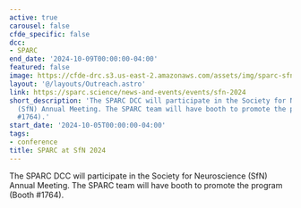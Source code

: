 ```yaml
---
active: true
carousel: false
cfde_specific: false
dcc:
- SPARC
end_date: '2024-10-09T00:00:00-04:00'
featured: false
image: https://cfde-drc.s3.us-east-2.amazonaws.com/assets/img/sparc-sfn-2024.png
layout: '@/layouts/Outreach.astro'
link: https://sparc.science/news-and-events/events/sfn-2024
short_description: 'The SPARC DCC will participate in the Society for Neuroscience
  (SfN) Annual Meeting. The SPARC team will have booth to promote the program (Booth
  #1764).'
start_date: '2024-10-05T00:00:00-04:00'
tags: 
- conference
title: SPARC at SfN 2024
---
```

The SPARC DCC will participate in the Society for Neuroscience (SfN) Annual Meeting. The SPARC team will have booth to promote the program (Booth #1764).